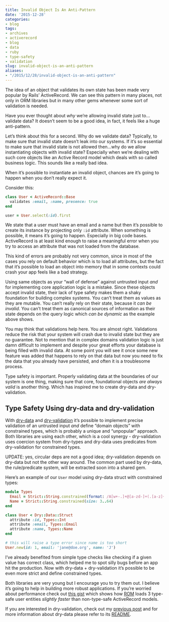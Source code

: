```yaml
---
title: Invalid Object Is An Anti-Pattern
date: '2015-12-28'
categories:
- blog
tags:
- archives
- activerecord
- blog
- data
- ruby
- type-safety
- validation
slug: invalid-object-is-an-anti-pattern
aliases:
- "/2015/12/28/invalid-object-is-an-anti-pattern"
---
```


The idea of an object that validates its own state has been made very popular by Rails’ ActiveRecord. We can see this pattern in many places, not only in ORM libraries but in many other gems whenever some sort of validation is needed.

Have you ever thought about _why_ we’re allowing invalid state just to…validate data? It doesn’t seem to be a good idea, in fact, it feels like a huge anti-pattern.

Let’s think about this for a second. Why do we validate data? Typically, to make sure that invalid state doesn’t leak into our systems. If it’s so essential to make sure that invalid state is not allowed then…why do we allow instantiating objects with invalid state? Especially when we’re dealing with such core objects like an Active Record model which deals with so called business logic. This sounds like a really bad idea.

When it’s possible to instantiate an invalid object, chances are it’s going to happen when you don’t really expect it.

Consider this:

```ruby
class User < ActiveRecord::Base
  validates :email, :name, presence: true
end

user = User.select(:id).first

```

We state that a user must have an email and a name but then it’s possible to create its instance by projecting only `:id` attribute. When something is possible, it means it’s going to happen. Especially in big code bases. ActiveRecord is at least kind enough to raise a meaningful error when you try to access an attribute that was not loaded from the database.

This kind of errors are probably not very common, since in most of the cases you rely on default behavior which is to load all attributes, but the fact that it’s possible to load an object into memory that in some contexts could crash your app feels like a bad strategy.

Using same objects as your “wall of defense” against untrusted input _and_ for implementing core application logic is a mistake. Since these objects accept invalid state, their lack of type safety makes them a shaky foundation for building complex systems. You can’t treat them as values as they are mutable. You can’t really rely on their state, because it _can be invalid_. You can’t treat them as canonical sources of information as their state depends on the query logic which _can be dynamic_ as the example above shows.

You may think that validations help here. You are almost right. Validations reduce the risk that your system will crash due to invalid state but they are no guarantee. Not to mention that in complex domains validation logic is just damn difficult to implement and despite your great efforts your database is being filled with invalid data. At some point you will see it once some new feature was added that happens to rely on that data but now you need to fix the data that you already have persisted, and often it is a troublesome process.

Type safety is important. Properly validating data at the boundaries of our system is one thing, making sure that core, foundational objects _are always valid_ is another thing. Which has inspired me to create dry-data and dry-validation.

## Type Safety Using dry-data and dry-validation

With [dry-data](https://github.com/dry-rb/dry-data) and [dry-validation](https://github.com/dry-rb/dry-validation) it’s possible to implement precise validation of an untrusted input _and_ define “domain objects” with constrained types, which is probably a unique and “unpopular” approach. Both libraries are using each other, which is a cool synergy - dry-validation uses coercion system from dry-types and dry-data uses predicates from dry-validation for constrained types.

UPDATE: yes, circular deps are not a good idea; dry-validation depends on dry-data but not the other way around. The common part used by dry-data, the rule/predicate system, will be extracted soon into a shared gem.

Here’s an example of our `User` model using dry-data struct with constrained types:

```ruby
module Types
  Email = Strict::String.constrained(format: /A[w+-.]+@[a-zd-]+(.[a-z]+)*.[a-z]+z/i)
  Name = Strict::String.constrained(size: 3..64)
end

class User < Dry::Data::Struct
  attribute :id, Types::Int
  attribute :email, Types::Email
  attribute :name, Types::Name
end

# this will raise a type error since name is too short
User.new(id: 1, email: 'jane@doe.org', name: 'J')
```

I’ve already benefited from simple type checks like checking if a given value has correct class, which helped me to spot silly bugs before an app hit the production. Now with dry-data + dry-validation it’s possible to be even more strict and define constrained types.

Both libraries are very young but I encourage you to try them out. I believe it’s going to help in building more robust applications. If you’re worried about performance check out [this gist](http://gist.github.com/solnic/58fade416fe80cf18df9) which shows how [ROM](https://github.com/rom-rb/rom) loads 3 type-safe user entities _slightly faster_ than non-type-safe ActiveRecord models.

If you are interested in dry-validation, check out my [previous post](/2015/12/07/introducing-dry-validation.html) and for more information about dry-data please refer to its [README](https://github.com/dry-rb/dry-data).
